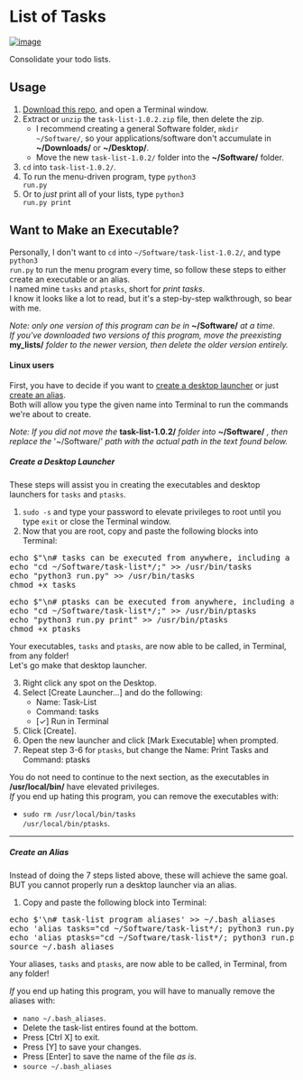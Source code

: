 # List of Tasks #

[![image](https://img.shields.io/badge/python-3.x-blue.svg)](https://www.python.org/downloads/)

Consolidate your todo lists.<br>

## Usage ##

 1. [Download this repo](https://github.com/Mas9311/task-list/archive/v1.0.2.zip), and open a Terminal window.
 1. Extract or <code>unzip</code> the <code>task-list-1.0.2.zip</code> file, then delete the zip.
    - I recommend creating a general Software folder, <code>mkdir \~/Software/</code>, so your applications/software don't accumulate in **\~/Downloads/** or **\~/Desktop/**.
    - Move the new <code>task-list-1.0.2/</code> folder into the **\~/Software/** folder.
 3. <code>cd</code> into <code>task-list-1.0.2/</code>.
 1. To run the menu-driven program, type <code>python3 run.py</code>
 1. Or to *just* print all of your lists, type <code>python3 run.py print</code>


## Want to Make an Executable? ##

Personally, I don't want to <code>cd</code> into <code>\~/Software/task-list-1.0.2/</code>, and type <code>python3 run.py</code> to run the menu program every time, so follow these steps to either create an executable or an alias.<br>
I named mine <code>tasks</code> and <code>ptasks</code>, short for *print tasks*.<br>
I know it looks like a lot to read, but it's a step-by-step walkthrough, so bear with me.<br>

*Note: only one version of this program can be in* **\~/Software/** *at a time.*<br>
*If you've downloaded two versions of this program, move the preexisting* **my_lists/** *folder to the newer version, then delete the older version entirely.*

#### Linux users ####

First, you have to decide if you want to
[create a desktop launcher](https://github.com/Mas9311/task-list#create-a-desktop-launcher) 
or just 
[create an alias](https://github.com/Mas9311/task-list/blob/master/README.md#create-an-alias).<br>
Both will allow you type the given name into Terminal to run the commands we're about to create.<br>

*Note: If you did not move the* **task-list-1.0.2/** *folder into* **\~/Software/** *, then replace the* '\~/Software/' *path with the actual path in the text found below.*

##### Create a Desktop Launcher #####

These steps will assist you in creating the executables and desktop launchers for <code>tasks</code> and <code>ptasks</code>.<br>

 1. <code>sudo -s</code> and type your password to elevate privileges to root until you type <code>exit</code> or close the Terminal window.
 1. Now that you are root, copy and paste the following blocks into Terminal:
<pre>echo $"\n# tasks can be executed from anywhere, including a desktop launcher!\n" >> /usr/bin/tasks
echo "cd ~/Software/task-list*/;" >> /usr/bin/tasks
echo "python3 run.py" >> /usr/bin/tasks
chmod +x tasks
</pre>
<pre>echo $"\n# ptasks can be executed from anywhere, including a desktop launcher!\n" >> /usr/bin/ptasks
echo "cd ~/Software/task-list*/;" >> /usr/bin/ptasks
echo "python3 run.py print" >> /usr/bin/ptasks
chmod +x ptasks
</pre>

Your executables, <code>tasks</code> and <code>ptasks</code>, are now able to be called, in Terminal, from any folder!<br>
Let's go make that desktop launcher.

 3. Right click any spot on the Desktop.
 1. Select \[Create Launcher...] and do the following:
    - Name: Task-List
    - Command: tasks
    - \[✓] Run in Terminal
 5. Click \[Create].
 1. Open the new launcher and click \[Mark Executable] when prompted.
 1. Repeat step 3-6 for <code>ptasks</code>, but change the Name: Print Tasks and Command: ptasks

You do not need to continue to the next section, as the executables in **/usr/local/bin/** have elevated privileges.<br>
*If* you end up hating this program, you can remove the executables with:
 - <code>sudo rm /usr/local/bin/tasks /usr/local/bin/ptasks</code>.

---

##### Create an Alias #####

Instead of doing the 7 steps listed above, these will achieve the same goal.<br>
BUT you cannot properly run a desktop launcher via an alias.

1. Copy and paste the following block into Terminal:
<pre>echo $'\n# task-list program aliases' >> ~/.bash_aliases
echo 'alias tasks="cd ~/Software/task-list*/; python3 run.py"' >> ~/.bash_aliases
echo 'alias ptasks="cd ~/Software/task-list*/; python3 run.py print"'  >> ~/.bash_aliases
source ~/.bash_aliases
</pre>
 
Your aliases, <code>tasks</code> and <code>ptasks</code>, are now able to be called, in Terminal, from any folder!

*If* you end up hating this program, you will have to manually remove the aliases with:

 - <code>nano ~/.bash_aliases</code>.
 - Delete the task-list entires found at the bottom.
 - Press \[Ctrl X] to exit.
 - Press \[Y] to save your changes.
 - Press \[Enter] to save the name of the file *as is*.
 - <code>source ~/.bash_aliases</code>
